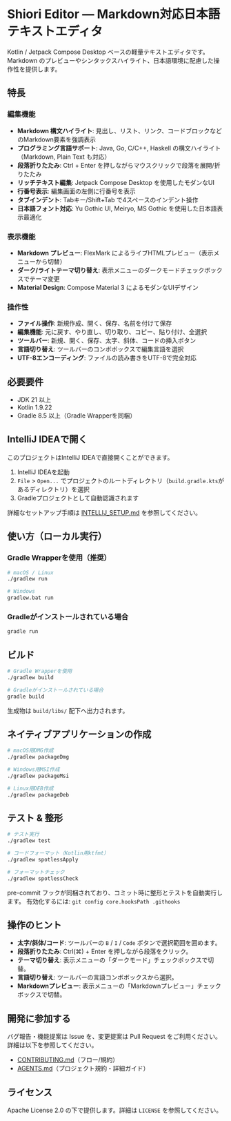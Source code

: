 # Shiori Editor — Markdown対応日本語テキストエディタ

Kotlin / Jetpack Compose Desktop ベースの軽量テキストエディタです。Markdown のプレビューやシンタックスハイライト、日本語環境に配慮した操作性を提供します。

## 特長

### 編集機能
- **Markdown 構文ハイライト**: 見出し、リスト、リンク、コードブロックなどのMarkdown要素を強調表示
- **プログラミング言語サポート**: Java, Go, C/C++, Haskell の構文ハイライト（Markdown, Plain Text も対応）
- **段落折りたたみ**: Ctrl + Enter を押しながらマウスクリックで段落を展開/折りたたみ
- **リッチテキスト編集**: Jetpack Compose Desktop を使用したモダンなUI
- **行番号表示**: 編集画面の左側に行番号を表示
- **タブインデント**: Tabキー/Shift+Tab で4スペースのインデント操作
- **日本語フォント対応**: Yu Gothic UI, Meiryo, MS Gothic を使用した日本語表示最適化

### 表示機能
- **Markdown プレビュー**: FlexMark によるライブHTMLプレビュー（表示メニューから切替）
- **ダーク/ライトテーマ切り替え**: 表示メニューのダークモードチェックボックスでテーマ変更
- **Material Design**: Compose Material 3 によるモダンなUIデザイン

### 操作性
- **ファイル操作**: 新規作成、開く、保存、名前を付けて保存
- **編集機能**: 元に戻す、やり直し、切り取り、コピー、貼り付け、全選択
- **ツールバー**: 新規、開く、保存、太字、斜体、コードの挿入ボタン
- **言語切り替え**: ツールバーのコンボボックスで編集言語を選択
- **UTF-8エンコーディング**: ファイルの読み書きをUTF-8で完全対応

## 必要要件
- JDK 21 以上
- Kotlin 1.9.22
- Gradle 8.5 以上（Gradle Wrapperを同梱）

## IntelliJ IDEAで開く

このプロジェクトはIntelliJ IDEAで直接開くことができます。

1. IntelliJ IDEAを起動
2. `File` > `Open...` でプロジェクトのルートディレクトリ（`build.gradle.kts`があるディレクトリ）を選択
3. Gradleプロジェクトとして自動認識されます

詳細なセットアップ手順は [INTELLIJ_SETUP.md](INTELLIJ_SETUP.md) を参照してください。

## 使い方（ローカル実行）

### Gradle Wrapperを使用（推奨）
```bash
# macOS / Linux
./gradlew run

# Windows
gradlew.bat run
```

### Gradleがインストールされている場合
```bash
gradle run
```

## ビルド

```bash
# Gradle Wrapperを使用
./gradlew build

# Gradleがインストールされている場合
gradle build
```

生成物は `build/libs/` 配下へ出力されます。

## ネイティブアプリケーションの作成

```bash
# macOS用DMG作成
./gradlew packageDmg

# Windows用MSI作成
./gradlew packageMsi

# Linux用DEB作成
./gradlew packageDeb
```

## テスト & 整形

```bash
# テスト実行
./gradlew test

# コードフォーマット（Kotlin用ktfmt）
./gradlew spotlessApply

# フォーマットチェック
./gradlew spotlessCheck
```

pre-commit フックが同梱されており、コミット時に整形とテストを自動実行します。
有効化するには: `git config core.hooksPath .githooks`

## 操作のヒント
- **太字/斜体/コード**: ツールバーの `B` / `I` / `Code` ボタンで選択範囲を囲めます。
- **段落折りたたみ**: Ctrl(⌘) + Enter を押しながら段落をクリック。
- **テーマ切り替え**: 表示メニューの「ダークモード」チェックボックスで切替。
- **言語切り替え**: ツールバーの言語コンボボックスから選択。
- **Markdownプレビュー**: 表示メニューの「Markdownプレビュー」チェックボックスで切替。

## 開発に参加する
バグ報告・機能提案は Issue を、変更提案は Pull Request をご利用ください。詳細は以下を参照してください。
- [CONTRIBUTING.md](CONTRIBUTING.md)（フロー/規約）
- [AGENTS.md](AGENTS.md)（プロジェクト規約・詳細ガイド）

## ライセンス
Apache License 2.0 の下で提供します。詳細は `LICENSE` を参照してください。
